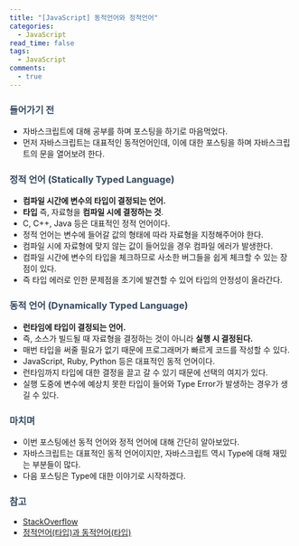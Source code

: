 ```yaml
---
title: "[JavaScript] 동적언어와 정적언어"
categories:
  - JavaScript
read_time: false
tags:
  - JavaScript
comments:
  - true
---
```


### <span style="color:#34495e">들어가기 전</span>
* 자바스크립트에 대해 공부를 하며 포스팅을 하기로 마음먹었다.
* 먼저 자바스크립트는 대표적인 동적언어인데, 이에 대한 포스팅을 하며 자바스크립트의 문을 열어보려 한다.

### <span style="color:#34495e">정적 언어 (Statically Typed Language)</span>
* __컴파일 시간에 변수의 타입이 결정되는 언어.__
* __타입__ 즉, 자료형을 __컴파일 시에 결정하는 것__.
* C, C++, Java 등은 대표적인 정적 언어이다.
* 정적 언어는 변수에 들어갈 값의 형태에 따라 자료형을 지정해주어야 한다.
* 컴파일 시에 자료형에 맞지 않는 값이 들어있을 경우 컴파일 에러가 발생한다.
* 컴파일 시간에 변수의 타입을 체크하므로 사소한 버그들을 쉽게 체크할 수 있는 장점이 있다.
* 즉 타입 에러로 인한 문제점을 초기에 발견할 수 있어 타입의 안정성이 올라간다.

### <span style="color:#34495e">동적 언어 (Dynamically Typed Language)</span>
* __런타임에 타입이 결정되는 언어.__
* 즉, 소스가 빌드될 때 자료형을 결정하는 것이 아니라 __실행 시 결정된다.__
* 매번 타입을 써줄 필요가 없기 때문에 프로그래머가 빠르게 코드를 작성할 수 있다.
* JavaScript, Ruby, Python 등은 대표적인 동적 언어이다.
* 런타임까지 타입에 대한 결정을 끌고 갈 수 있기 때문에 선택의 여지가 있다.
* 실행 도중에 변수에 예상치 못한 타입이 들어와 Type Error가 발생하는 경우가 생길 수 있다.

### <span style="color:#34495e">마치며</span>
* 이번 포스팅에선 동적 언어와 정적 언어에 대해 간단히 알아보았다.
* 자바스크립트는 대표적인 동적 언어이지만, 자바스크립트 역시 Type에 대해 재밌는 부분들이 많다. 
* 다음 포스팅은 Type에 대한 이야기로 시작하겠다.

### <span style="color:#34495e">참고</span>
* [StackOverflow](https://stackoverflow.com/questions/1517582/what-is-the-difference-between-statically-typed-and-dynamically-typed-languages)
* [정적언어(타입)과 동적언어(타입)](https://itmining.tistory.com/65)

